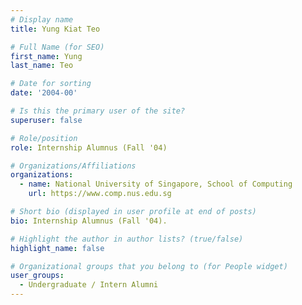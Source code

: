```yaml
---
# Display name
title: Yung Kiat Teo

# Full Name (for SEO) 
first_name: Yung
last_name: Teo

# Date for sorting
date: '2004-00'

# Is this the primary user of the site?
superuser: false

# Role/position
role: Internship Alumnus (Fall '04)

# Organizations/Affiliations
organizations:
  - name: National University of Singapore, School of Computing
    url: https://www.comp.nus.edu.sg

# Short bio (displayed in user profile at end of posts)
bio: Internship Alumnus (Fall '04). 

# Highlight the author in author lists? (true/false)
highlight_name: false

# Organizational groups that you belong to (for People widget)
user_groups:
  - Undergraduate / Intern Alumni
---
```

